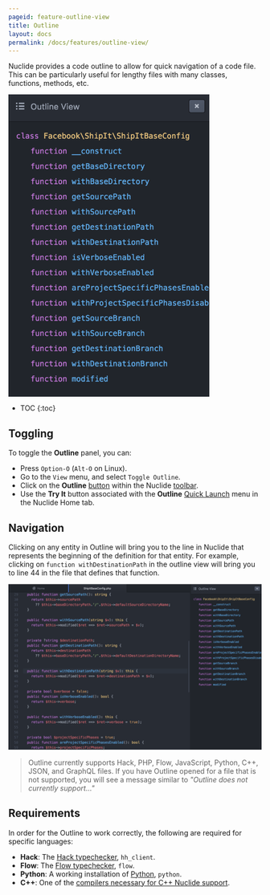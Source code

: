 ```yaml
---
pageid: feature-outline-view
title: Outline
layout: docs
permalink: /docs/features/outline-view/
---
```


Nuclide provides a code outline to allow for quick navigation of a code file. This can be
particularly useful for lengthy files with many classes, functions, methods, etc.

<img src="/static/images/docs/feature-outline-view.png" align="middle" style="width:400px" />

* TOC
{:toc}

## Toggling

To toggle the **Outline** panel, you can:

- Press `Option-O` (`Alt-O` on Linux).
- Go to the `View` menu, and select `Toggle Outline`.
- Click on the **Outline** [button](/docs/features/toolbar/#buttons) within the Nuclide [toolbar](http://nuclide.io/docs/features/toolbar/).
- Use the **Try It** button associated with the **Outline** [Quick Launch](/docs/quick-start/getting-started/#quick-launch-menu) menu in the Nuclide Home tab.

## Navigation

Clicking on any entity in Outline will bring you to the line in Nuclide that represents the
beginning of the definition for that entity. For example, clicking on
`function withDestinationPath` in the outline view will bring you to line 44 in the file that
defines that function.

![](/static/images/docs/feature-outline-view-click.png)

> Outline currently supports Hack, PHP, Flow, JavaScript, Python, C++, JSON, and GraphQL files. If you
> have Outline opened for a file that is not supported, you will see a message similar to
> *"Outline does not currently support..."*

## Requirements

In order for the Outline to work correctly, the following are required for specific languages:

- **Hack**: The [Hack typechecker](/docs/languages/hack/#installing-hack), `hh_client`.
- **Flow**: The [Flow typechecker](/docs/languages/flow/#installing-flow), `flow`.
- **Python**: A working installation of [Python](https://www.python.org/), `python`.
- **C++**: One of the [compilers necessary for C++ Nuclide support](/docs/languages/cpp/#supported-compilers).
